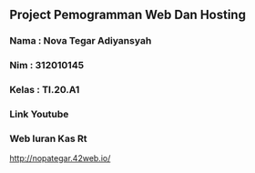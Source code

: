 ## Project Pemogramman Web Dan Hosting

### Nama    : Nova Tegar Adiyansyah
### Nim     : 312010145
### Kelas   : TI.20.A1

### Link Youtube



### Web Iuran Kas Rt
http://nopategar.42web.io/